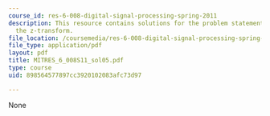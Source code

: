 ```yaml
---
course_id: res-6-008-digital-signal-processing-spring-2011
description: This resource contains solutions for the problem statements related to
  the z-transform.
file_location: /coursemedia/res-6-008-digital-signal-processing-spring-2011/898564577897cc3920102083afc73d97_MITRES_6_008S11_sol05.pdf
file_type: application/pdf
layout: pdf
title: MITRES_6_008S11_sol05.pdf
type: course
uid: 898564577897cc3920102083afc73d97

---
```

None